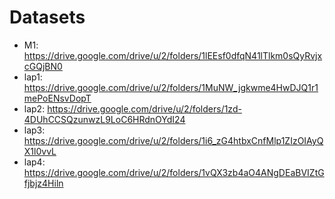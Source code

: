 # Datasets

- M1: https://drive.google.com/drive/u/2/folders/1lEEsf0dfqN41lTlkm0sQyRvjxcGQjBN0
- lap1: https://drive.google.com/drive/u/2/folders/1MuNW_jgkwme4HwDJQ1r1mePoENsvDopT
- lap2: https://drive.google.com/drive/u/2/folders/1zd-4DUhCCSQzunwzL9LoC6HRdnOYdI24
- lap3: https://drive.google.com/drive/u/2/folders/1i6_zG4htbxCnfMlp1ZIzOIAyQX1l0vvL
- lap4: https://drive.google.com/drive/u/2/folders/1vQX3zb4aO4ANgDEaBVIZtGfjbjz4Hiln
